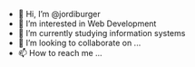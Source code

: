- 👋 Hi, I’m @jordiburger
- 👀 I’m interested in Web Development
- 🌱 I’m currently studying information systems
- 💞️ I’m looking to collaborate on ...
- 📫 How to reach me ...

<!---
jordiburger/jordiburger is a ✨ special ✨ repository because its `README.md` (this file) appears on your GitHub profile.
You can click the Preview link to take a look at your changes.
--->
